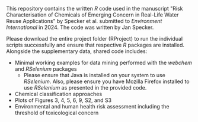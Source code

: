 This repository contains the written *R* code used in the manuscript "Risk Characterisation of Chemicals of Emerging Concern in Real-Life Water Reuse Applications" by Specker et al. submitted to *Environment International* in 2024. The code was written by Jan Specker.

Please download the entire project folder (RProject) to run the individual scripts successfully and ensure that respective *R* packages are installed.  Alongside the supplementary data, shared code includes:

- Minimal working examples for data mining performed with the *webchem* and *RSelenium* packages
  - Please ensure that Java is installed on your system to use *RSelenium*. Also, please ensure you have Mozilla Firefox installed to use *RSelenium* as presented in the provided code.
- Chemical classification approaches
- Plots of Figures 3, 4, 5, 6, 9, S2, and S3
- Environmental and human health risk assessment including the threshold of toxicological concern
